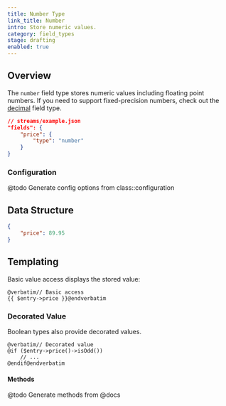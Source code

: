 ```yaml
---
title: Number Type
link_title: Number
intro: Store numeric values.
category: field_types
stage: drafting
enabled: true
---
```


## Overview

The `number` field type stores numeric values including floating point numbers. If you need to support fixed-precision numbers, check out the [decimal](decimal) field type.

```json
// streams/example.json
"fields": {
    "price": {
        "type": "number"
    }
}
```

### Configuration

@todo Generate config options from class::configuration


## Data Structure

```json
{
    "price": 89.95
}
```

## Templating

Basic value access displays the stored value:

```blade
@verbatim// Basic access
{{ $entry->price }}@endverbatim
```

### Decorated Value

Boolean types also provide decorated values.

```blade
@verbatim// Decorated value
@if ($entry->price()->isOdd())
    // ...
@endif@endverbatim
```

#### Methods

@todo Generate methods from @docs
